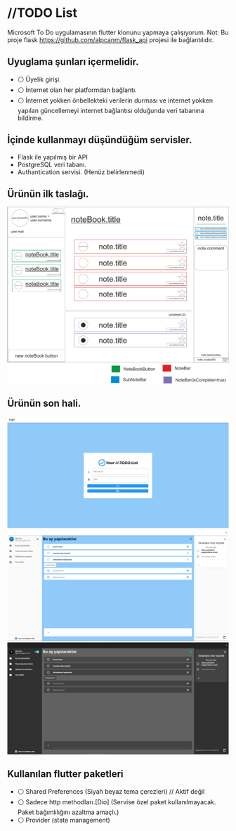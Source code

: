 # //TODO List

Microsoft To Do uygulamasının flutter klonunu yapmaya çalışıyorum.
Not: Bu proje flask https://github.com/alpcanm/flask_api projesi ile bağlantılıdır.

## Uyuglama şunları içermelidir.

- :white_circle: Üyelik girişi.
- :white_circle: İnternet olan her platformdan bağlantı.
- :white_circle: İnternet yokken önbellekteki verilerin durması ve internet yokken yapılan güncellemeyi internet bağlantısı olduğunda veri tabanına bildirme.


## İçinde kullanmayı düşündüğüm servisler.

- Flask ile yapılmış bir API 
- PostgreSQL veri tabanı.
- Authantication servisi. (Henüz belirlenmedi)
## Ürünün ilk taslağı.
![This is an image](readme_image/taslak1.png)


## Ürünün son hali.
![This is an image](readme_image/image1.png)
![This is an image](readme_image/image2.png)
![This is an image](readme_image/image3.png)
## Kullanılan flutter paketleri

- :white_circle: Shared Preferences (Siyah beyaz tema çerezleri) // Aktif değil
- :white_circle: Sadece http methodları.[Dio] (Servise özel paket kullanılmayacak. Paket bağımlılığını azaltma amaçlı.)
- :white_circle: Provider (state management)

